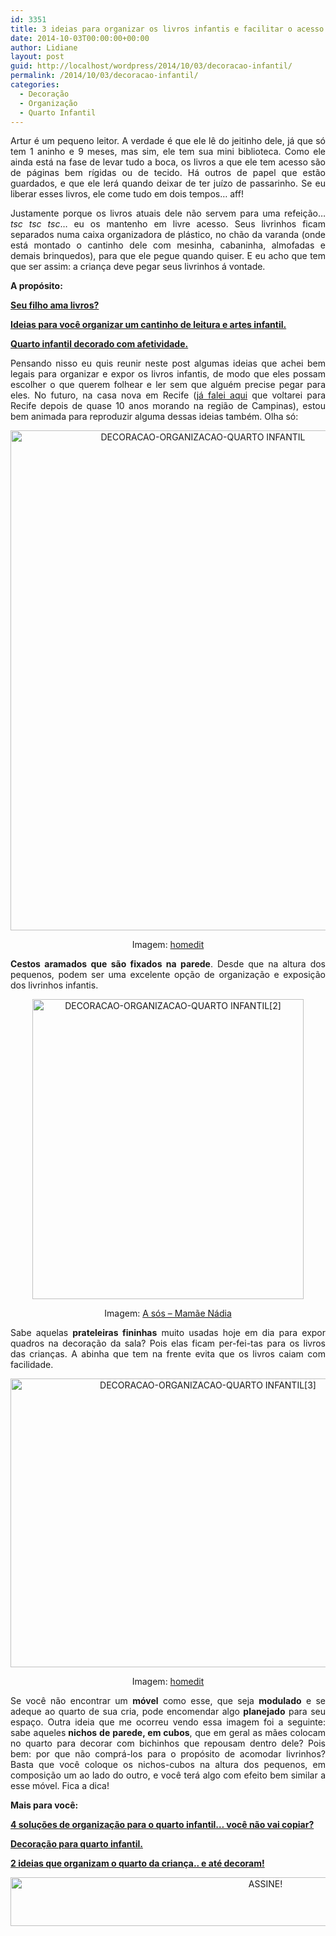 ```yaml
---
id: 3351
title: 3 ideias para organizar os livros infantis e facilitar o acesso.
date: 2014-10-03T00:00:00+00:00
author: Lidiane
layout: post
guid: http://localhost/wordpress/2014/10/03/decoracao-infantil/
permalink: /2014/10/03/decoracao-infantil/
categories:
  - Decoração
  - Organização
  - Quarto Infantil
---
```

<p align="justify">
  Artur é um pequeno leitor. A verdade é que ele lê do jeitinho dele, já que só tem 1 aninho e 9 meses, mas sim, ele tem sua mini biblioteca. Como ele ainda está na fase de levar tudo a boca, os livros a que ele tem acesso são de páginas bem rígidas ou de tecido. Há outros de papel que estão guardados, e que ele lerá quando deixar de ter juízo de passarinho. Se eu liberar esses livros, ele come tudo em dois tempos… aff!
</p>

<p align="justify">
  Justamente porque os livros atuais dele não servem para uma refeição… <em>tsc tsc tsc</em>… eu os mantenho em livre acesso. Seus livrinhos ficam separados numa caixa organizadora de plástico, no chão da varanda (onde está montado o cantinho dele com mesinha, cabaninha, almofadas e demais brinquedos), para que ele pegue quando quiser. E eu acho que tem que ser assim: a criança deve pegar seus livrinhos á vontade.
</p>

<p align="justify">
  <strong>A propósito:</strong>
</p>

<p align="justify">
  <a href="http://www.trololodemulher.com.br/2012/01/20/literatura-infantil/" target="_blank"><strong>Seu filho ama livros?</strong></a>
</p>

<p align="justify">
  <a href="http://www.decoracaodacasa.com/organizar-casa-quarto-infantil/" target="_blank"><strong>Ideias para você organizar um cantinho de leitura e artes infantil.</strong></a>
</p>

<p align="justify">
  <a href="http://www.trololodemulher.com.br/2014/09/19/quarto-infantil-decorado/" target="_blank"><strong>Quarto infantil decorado com afetividade.</strong></a>
</p>

<p align="justify">
  Pensando nisso eu quis reunir neste post algumas ideias que achei bem legais para organizar e expor os livros infantis, de modo que eles possam escolher o que querem folhear e ler sem que alguém precise pegar para eles. No futuro, na casa nova em Recife (<a href="http://www.trololodemulher.com.br/2014/09/08/vida-lugares/" target="_blank">já falei aqui</a> que voltarei para Recife depois de quase 10 anos morando na região de Campinas), estou bem animada para reproduzir alguma dessas ideias também. Olha só:
</p>

<p align="center">
  <a href="http://www.trololodemulher.com.br/blog/wp-content/uploads/2014/09/DECORACAO-ORGANIZACAO-QUARTO-INFANTIL.jpg"><img class="alignnone size-full wp-image-10446" src="http://www.trololodemulher.com.br/blog/wp-content/uploads/2014/09/DECORACAO-ORGANIZACAO-QUARTO-INFANTIL.jpg" alt="DECORACAO-ORGANIZACAO-QUARTO INFANTIL" width="600" height="800" /></a>
</p>

<p align="center">
  Imagem: <a href="http://www.homedit.com/" target="_blank">homedit</a>
</p>

<p align="justify">
  <strong>Cestos aramados que são fixados na parede</strong>. Desde que na altura dos pequenos, podem ser uma excelente opção de organização e exposição dos livrinhos infantis.
</p>

<p align="center">
  <a href="http://www.trololodemulher.com.br/blog/wp-content/uploads/2014/09/DECORACAO-ORGANIZACAO-QUARTO-INFANTIL2.jpg"><img class="alignnone size-full wp-image-10447" src="http://www.trololodemulher.com.br/blog/wp-content/uploads/2014/09/DECORACAO-ORGANIZACAO-QUARTO-INFANTIL2.jpg" alt="DECORACAO-ORGANIZACAO-QUARTO INFANTIL[2]" width="434" height="480" /></a>
</p>

<p align="center">
  Imagem: <a href="http://www.asosmamaenadia.com/" target="_blank">A sós – Mamãe Nádia</a>
</p>

<p align="justify">
  Sabe aquelas <strong>prateleiras fininhas</strong> muito usadas hoje em dia para expor quadros na decoração da sala? Pois elas ficam per-fei-tas para os livros das crianças. A abinha que tem na frente evita que os livros caiam com facilidade.
</p>

<p align="center">
  <a href="http://www.trololodemulher.com.br/blog/wp-content/uploads/2014/09/DECORACAO-ORGANIZACAO-QUARTO-INFANTIL3.jpg"><img class="alignnone size-full wp-image-10449" src="http://www.trololodemulher.com.br/blog/wp-content/uploads/2014/09/DECORACAO-ORGANIZACAO-QUARTO-INFANTIL3.jpg" alt="DECORACAO-ORGANIZACAO-QUARTO INFANTIL[3]" width="616" height="462" /></a>
</p>

<p align="center">
  Imagem: <a href="http://www.homedit.com/" target="_blank">homedit</a>
</p>

<p align="justify">
  Se você não encontrar um <strong>móvel</strong> como esse, que seja <strong>modulado</strong> e se adeque ao quarto de sua cria, pode encomendar algo <strong>planejado</strong> para seu espaço. Outra ideia que me ocorreu vendo essa imagem foi a seguinte: sabe aqueles<strong> nichos de parede, em cubos</strong>, que em geral as mães colocam no quarto para decorar com bichinhos que repousam dentro dele? Pois bem: por que não comprá-los para o propósito de acomodar livrinhos? Basta que você coloque os nichos-cubos na altura dos pequenos, em composição um ao lado do outro, e você terá algo com efeito bem similar a esse móvel. Fica a dica!
</p>

<p align="justify">
  <strong>Mais para você:</strong>
</p>

<p align="justify">
  <a href="http://www.decoracaodacasa.com/organizacao-quarto-infantil-2/" target="_blank"><strong>4 soluções de organização para o quarto infantil… você não vai copiar?</strong></a>
</p>

<p align="justify">
  <a href="http://www.decoracaodacasa.com/decoracao-quarto-infantil/" target="_blank"><strong>Decoração para quarto infantil.</strong></a>
</p>

<p align="justify">
  <a href="http://www.decoracaodacasa.com/organizacao-quarto-da-crianca/" target="_blank"><strong>2 ideias que organizam o quarto da criança.. e até decoram!</strong></a>
</p>

<p align="center">
  <a href="http://feedburner.google.com/fb/a/mailverify?uri=blogbichafemea&loc=pt_BR" target="_blank"><img class="alignnone size-full wp-image-10439" src="http://www.trololodemulher.com.br/blog/wp-content/uploads/2014/09/ASSINE.png" alt="ASSINE!" width="800" height="78" /></a>
</p>

<p align="center">
  <p align="justify">